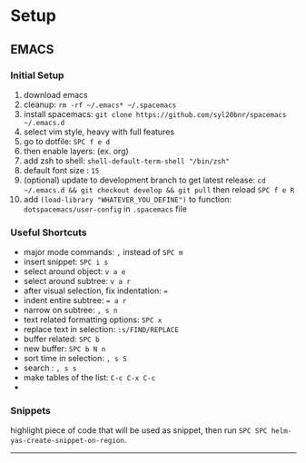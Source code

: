 # Setup

## EMACS

### Initial Setup
1. download emacs
1. cleanup: `rm -rf ~/.emacs* ~/.spacemacs`
1. install spacemacs: `git clone https://github.com/syl20bnr/spacemacs ~/.emacs.d`
1. select vim style, heavy with full features
1. go to dotfile: `SPC f e d`
1. then enable layers: (ex. org)
1. add zsh to shell: `shell-default-term-shell "/bin/zsh"`
1. default font size : `15`
1. (optional) update to development branch to get latest release: `cd ~/.emacs.d && git checkout develop && git pull` then reload `SPC f e R`
1. add `(load-library "WHATEVER_YOU_DEFINE")` to function: `dotspacemacs/user-config` in `.spacemacs` file

### Useful Shortcuts
- major mode commands: `,` instead of `SPC m`
- insert snippet: `SPC i s`
- select around object: `v a e`
- select around subtree: `v a r`
- after visual selection, fix indentation: `=`
- indent entire subtree: `= a r`
- narrow on subtree: `, s n`
- text related formatting options: `SPC x`
- replace text in selection: `:s/FIND/REPLACE`
- buffer related: `SPC b`
- new buffer: `SPC b N n`
- sort time in selection: `, s S`
- search : `, s s`
- make tables of the list: `C-c C-x C-c`
- 



### Snippets
highlight piece of code that will be used as snippet, then run `SPC SPC helm-yas-create-snippet-on-region`.

--------------------------------------------------------------------
